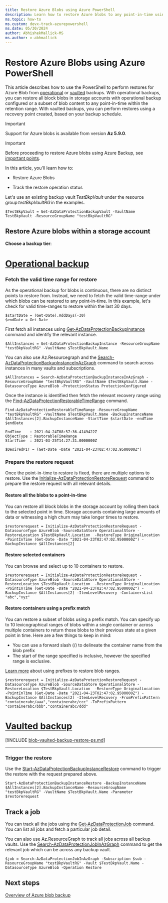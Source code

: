 ```yaml
---
title: Restore Azure Blobs using Azure PowerShell
description: Learn how to restore Azure blobs to any point-in-time using Azure PowerShell.
ms.topic: how-to
ms.custom: devx-track-azurepowershell
ms.date: 05/30/2024
author: AbhishekMallick-MS
ms.author: v-abhmallick
---
```


# Restore Azure Blobs using Azure PowerShell

This article describes how to use the PowerShell to perform restores for Azure Blob from [operational](blob-backup-overview.md?tabs=operational-backup) or [vaulted](blob-backup-overview.md?tabs=vaulted-backup) backups. With operational backups, you can restore all block blobs in storage accounts with operational backup configured or a subset of blob content to any point-in-time within the retention range. With vaulted backups, you can perform restores using a recovery point created, based on your backup schedule.

> [!IMPORTANT]
> Support for Azure blobs is available from version **Az 5.9.0**.

> [!IMPORTANT]
> Before proceeding to restore Azure blobs using Azure Backup, see [important points](blob-restore.md#before-you-start).

In this article, you'll learn how to: 

- Restore Azure Blobs 

- Track the restore operation status 

Let's use an existing backup vault *TestBkpVault* under the resource group *testBkpVaultRG* in the examples.

```azurepowershell-interactive
$TestBkpVault = Get-AzDataProtectionBackupVault -VaultName TestBkpVault -ResourceGroupName "testBkpVaultRG"
```

## Restore Azure blobs within a storage account

**Choose a backup tier**:

# [Operational backup](#tab/operational-backup)

### Fetch the valid time range for restore

As the operational backup for blobs is continuous, there are no distinct points to restore from. Instead, we need to fetch the valid time-range under which blobs can be restored to any point-in-time. In this example, let's check for valid time-ranges to restore within the last 30 days.

```azurepowershell-interactive
$startDate = (Get-Date).AddDays(-30)
$endDate = Get-Date
```

First fetch all instances using [Get-AzDataProtectionBackupInstance](/powershell/module/az.dataprotection/get-azdataprotectionbackupinstance) command and identify the relevant instance.

```azurepowershell-interactive
$AllInstances = Get-AzDataProtectionBackupInstance -ResourceGroupName "testBkpVaultRG" -VaultName $TestBkpVault.Name
```

You can also use Az.Resourcegraph and the [Search-AzDataProtectionBackupInstanceInAzGraph](/powershell/module/az.dataprotection/search-azdataprotectionbackupinstanceinazgraph) command to search across instances in many vaults and subscriptions.

```azurepowershell-interactive
$AllInstances = Search-AzDataProtectionBackupInstanceInAzGraph -ResourceGroupName "testBkpVaultRG" -VaultName $TestBkpVault.Name -DatasourceType AzureBlob -ProtectionStatus ProtectionConfigured
```

Once the instance is identified then fetch the relevant recovery range using the [Find-AzDataProtectionRestorableTimeRange](/powershell/module/az.dataprotection/find-azdataprotectionrestorabletimerange) command.

```azurepowershell-interactive
Find-AzDataProtectionRestorableTimeRange -ResourceGroupName "testBkpVaultRG" -VaultName $TestBkpVault.Name -BackupInstanceName $AllInstances[2].BackupInstanceName -StartTime $startDate -endTime $endDate

EndTime    : 2021-04-24T08:57:36.4149422Z
ObjectType : RestorableTimeRange
StartTime  : 2021-03-25T14:27:31.0000000Z

$DesiredPIT = (Get-Date -Date "2021-04-23T02:47:02.9500000Z")
```

### Prepare the restore request

Once the point-in-time to restore is fixed, there are multiple options to restore. Use the [Initialize-AzDataProtectionRestoreRequest](/powershell/module/az.dataprotection/initialize-azdataprotectionrestorerequest) command to prepare the restore request with all relevant details.

#### Restore all the blobs to a point-in-time

You can restore all block blobs in the storage account by rolling them back to the selected point in time. Storage accounts containing large amounts of data or witnessing a high churn may take longer times to restore.

```azurepowershell-interactive
$restorerequest = Initialize-AzDataProtectionRestoreRequest -DatasourceType AzureBlob -SourceDataStore OperationalStore -RestoreLocation $TestBkpVault.Location  -RestoreType OriginalLocation -PointInTime (Get-Date -Date "2021-04-23T02:47:02.9500000Z") -BackupInstance $AllInstances[2]
```

#### Restore selected containers

You can browse and select up to 10 containers to restore.

```azurepowershell-interactive
$restorerequest = Initialize-AzDataProtectionRestoreRequest -DatasourceType AzureBlob -SourceDataStore OperationalStore -RestoreLocation $TestBkpVault.Location  -RestoreType OriginalLocation -PointInTime (Get-Date -Date "2021-04-23T02:47:02.9500000Z") -BackupInstance $AllInstances[2] -ItemLevelRecovery -ContainersList "abc","xyz"
```

#### Restore containers using a prefix match

You can restore a subset of blobs using a prefix match. You can specify up to 10 lexicographical ranges of blobs within a single container or across multiple containers to return those blobs to their previous state at a given point in time. Here are a few things to keep in mind:

- You can use a forward slash (/) to delineate the container name from the blob prefix
- The start of the range specified is inclusive, however the specified range is exclusive.

[Learn more](blob-restore.md#use-prefix-match-for-restoring-blobs) about using prefixes to restore blob ranges.

```azurepowershell-interactive
$restorerequest = Initialize-AzDataProtectionRestoreRequest -DatasourceType AzureBlob -SourceDataStore OperationalStore -RestoreLocation $TestBkpVault.Location  -RestoreType OriginalLocation -PointInTime (Get-Date -Date "2021-04-23T02:47:02.9500000Z") -BackupInstance $AllInstances[2] -ItemLevelRecovery -FromPrefixPattern "containerabc/aaa","containerabc/ccc" -ToPrefixPattern "containerabc/bbb","containerabc/ddd"
```
# [Vaulted backup](#tab/vaulted-backup)

[!INCLUDE [blob-vaulted-backup-restore-ps.md](../../includes/blob-vaulted-backup-restore-ps.md)]

---


### Trigger the restore

Use the [Start-AzDataProtectionBackupInstanceRestore](/powershell/module/az.dataprotection/start-azdataprotectionbackupinstancerestore) command to trigger the restore with the request prepared above.

```azurepowershell-interactive
Start-AzDataProtectionBackupInstanceRestore -BackupInstanceName $AllInstances[2].BackupInstanceName -ResourceGroupName "testBkpVaultRG" -VaultName $TestBkpVault.Name -Parameter $restorerequest
```

## Track a job

You can track all the jobs using the [Get-AzDataProtectionJob](/powershell/module/az.dataprotection/get-azdataprotectionjob) command. You can list all jobs and fetch a particular job detail.

You can also use Az.ResourceGraph to track all jobs across all backup vaults. Use the [Search-AzDataProtectionJobInAzGraph](/powershell/module/az.dataprotection/search-azdataprotectionjobinazgraph) command to get the relevant job which can be across any backup vault.

```azurepowershell-interactive
$job = Search-AzDataProtectionJobInAzGraph -Subscription $sub -ResourceGroupName "testBkpVaultRG" -Vault $TestBkpVault.Name -DatasourceType AzureBlob -Operation Restore
```

## Next steps

[Overview of Azure blob backup](blob-backup-overview.md)

